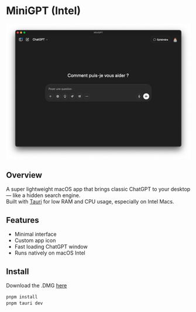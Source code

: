 # MiniGPT (Intel)

<!-- Image de l'app -->
![Presentation image](src/assets/screenshot.png)
## Overview

A super lightweight macOS app that brings classic ChatGPT to your desktop — like a hidden search engine.  
Built with [Tauri](https://tauri.app) for low RAM and CPU usage, especially on Intel Macs.

## Features

- Minimal interface
- Custom app icon
- Fast loading ChatGPT window
- Runs natively on macOS Intel

## Install

Download the .DMG [here](https://github.com/squach90/MiniGPT/releases)

```bash
pnpm install
pnpm tauri dev
